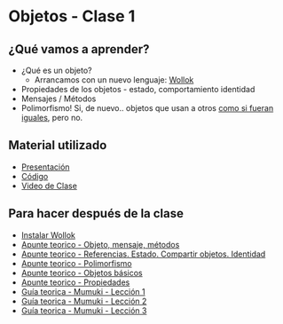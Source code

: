 # Objetos - Clase 1

## ¿Qué vamos a aprender?

* ¿Qué es un objeto?
  * Arrancamos con un nuevo lenguaje: [Wollok](https://www.wollok.org/)
* Propiedades de los objetos - estado, comportamiento identidad
* Mensajes / Métodos
* Polimorfismo! Si, de nuevo.. objetos que usan a otros [como si fueran iguales](https://i.kym-cdn.com/entries/icons/mobile/000/023/397/C-658VsXoAo3ovC.jpg), pero no.

## Material utilizado

* [Presentación](https://docs.google.com/presentation/d/1YcZLrOXtNAuQuD82ctAoHDp4jZe1Ol9AbJxtG2GWgKU/edit?usp=sharing)
* [Código](https://github.com/pdep-st/seguimiento/blob/main/seguimiento/2021/objetos/practica/clase-1/mascotas.wlk)
* [Video de Clase](https://www.youtube.com/watch?v=_JUZM89ldX0)

## Para hacer después de la clase
* [Instalar Wollok](https://www.pdep.com.ar/software/wollok)
* [Apunte teorico - Objeto, mensaje, métodos](https://docs.google.com/document/d/1RBfNmKZFKZ90XvfQsN7zhtuUPV2Mvj7t-iyZiL2bClQ)
* [Apunte teorico - Referencias. Estado. Compartir objetos. Identidad](https://docs.google.com/document/d/14092iRsXDXih8-q_0UEXIGRSQmGtxL9pay1VXX4ceJg)
* [Apunte teorico - Polimorfismo](https://docs.google.com/document/d/1X7Sz12e7rbVO1x7uMD7ECjZnT-chELx0ElTPmNvNURU)
* [Apunte teorico - Objetos básicos](https://docs.google.com/document/d/1HiYxLswd4O0MBqnT3jGo2K9e_4FE73RXF_lf8NWVOSE)
* [Apunte teorico - Propiedades](https://docs.google.com/document/d/1wziW1YY-t94UUAUApydrt-OZ5roq1uY6DT6FduwNGx0/edit)
* [Guía teorica - Mumuki - Lección 1](https://mumuki.io/pdep-utn/lessons/712-programacion-con-objetos-objetos-y-mensajes)
* [Guía teorica - Mumuki - Lección 2](https://mumuki.io/pdep-utn/lessons/713-programacion-con-objetos-metodos-y-estado)
* [Guía teorica - Mumuki - Lección 3](https://mumuki.io/pdep-utn/lessons/714-programacion-con-objetos-referencias)

